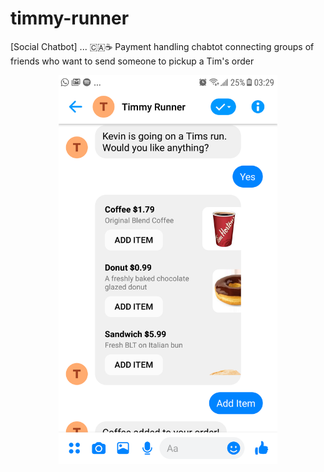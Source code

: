 # timmy-runner

[Social Chatbot] ... 🇨🇦☕ Payment handling chabtot connecting groups of friends who want to send someone to pickup a Tim's order

<p align="center">
  <img src="data/timmy_runner.PNG" width="350">
</p>
